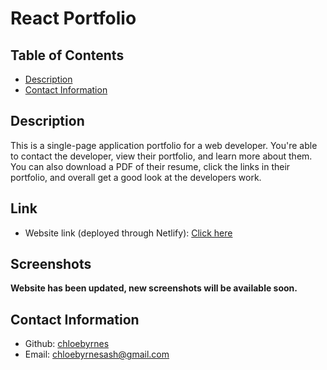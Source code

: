 ﻿# React Portfolio

## Table of Contents

- [Description](#description)
- [Contact Information](#contact-information)

## Description

This is a single-page application portfolio for a web developer.
You're able to contact the developer, view their portfolio, and learn more about them.
You can also download a PDF of their resume, click the links in their portfolio, and overall get a good look at the developers work.

## Link

- Website link (deployed through Netlify): [Click here](https://willowy-snickerdoodle-b6ef03.netlify.app/)

## Screenshots
<b>
Website has been updated, new screenshots will be available soon.
</b>

## Contact Information

- Github: [chloebyrnes](https://github.com/chloebyrnes)
- Email: [chloebyrnesash@gmail.com](mailto:user@example.com)
